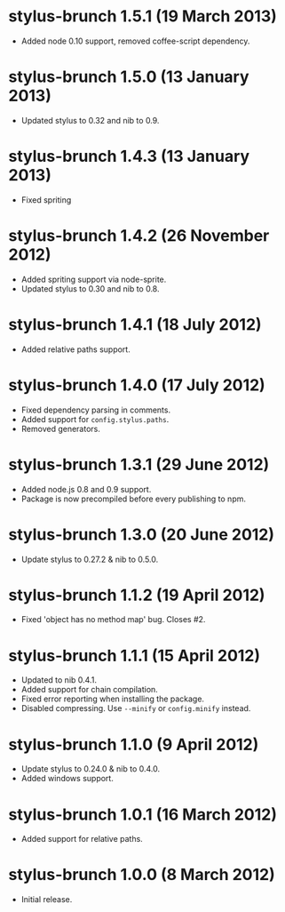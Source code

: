 # stylus-brunch 1.5.1 (19 March 2013)
* Added node 0.10 support, removed coffee-script dependency.

# stylus-brunch 1.5.0 (13 January 2013)
* Updated stylus to 0.32 and nib to 0.9.

# stylus-brunch 1.4.3 (13 January 2013)
* Fixed spriting

# stylus-brunch 1.4.2 (26 November 2012)
* Added spriting support via node-sprite.
* Updated stylus to 0.30 and nib to 0.8.

# stylus-brunch 1.4.1 (18 July 2012)
* Added relative paths support.

# stylus-brunch 1.4.0 (17 July 2012)
* Fixed dependency parsing in comments.
* Added support for `config.stylus.paths`.
* Removed generators.

# stylus-brunch 1.3.1 (29 June 2012)
* Added node.js 0.8 and 0.9 support.
* Package is now precompiled before every publishing to npm.

# stylus-brunch 1.3.0 (20 June 2012)
* Update stylus to 0.27.2 & nib to 0.5.0.

# stylus-brunch 1.1.2 (19 April 2012)
* Fixed 'object has no method map' bug. Closes #2.

# stylus-brunch 1.1.1 (15 April 2012)
* Updated to nib 0.4.1.
* Added support for chain compilation.
* Fixed error reporting when installing the package.
* Disabled compressing. Use `--minify` or `config.minify` instead.

# stylus-brunch 1.1.0 (9 April 2012)
* Update stylus to 0.24.0 & nib to 0.4.0.
* Added windows support.

# stylus-brunch 1.0.1 (16 March 2012)
* Added support for relative paths.

# stylus-brunch 1.0.0 (8 March 2012)
* Initial release.

